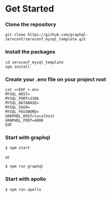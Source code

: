 # Get Started

### Clone the repository

```
git clone https://github.com/graphql-zeroconf/zeroconf_mysql_template.git
```

### Install the packages

```
cd zeroconf_mysql_template
npm install
```

### Create your .env file on your project root

```
cat <<EOF >.env
MYSQL_HOST=
MYSQL_PORT=3306
MYSQL_DATABASE=
MYSQL_USER=
MYSQL_PASSWORD=
GRAPHQL_HOST=localhost
GRAPHQL_PORT=4000
EOF
```

### Start with graphql

```
$ npm start
```

or

```
$ npm run graphql
```

### Start with apollo

```
$ npm run apollo
```